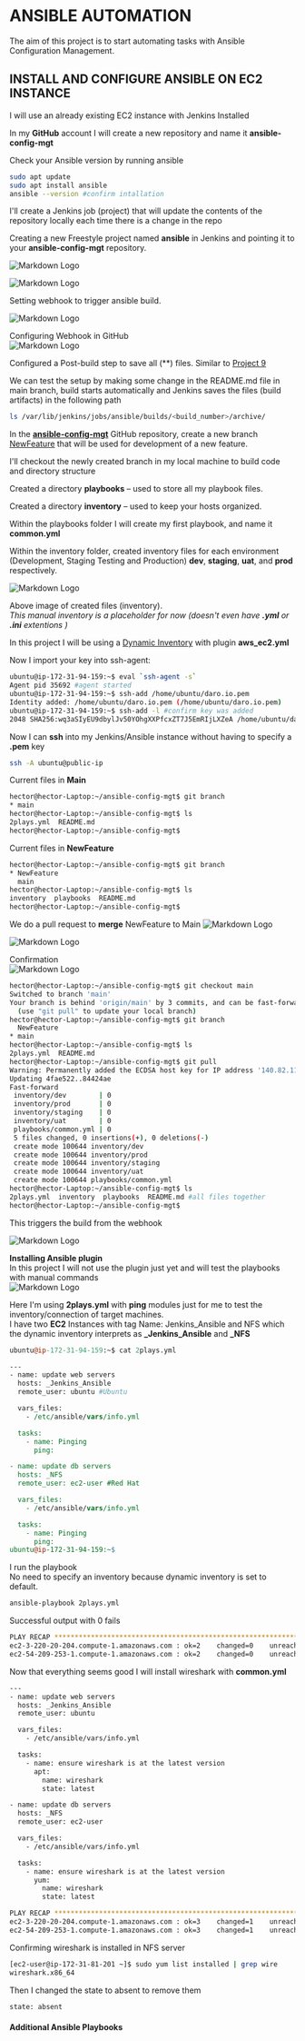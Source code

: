 # ANSIBLE AUTOMATION
The aim of this project is to start automating tasks with Ansible Configuration Management.

## INSTALL AND CONFIGURE ANSIBLE ON EC2 INSTANCE
I will use an already existing EC2 instance with Jenkins Installed
 

In my **GitHub** account I will create a new repository and name it **ansible-config-mgt**

Check your Ansible version by running ansible 

``` bash
sudo apt update
sudo apt install ansible
ansible --version #confirm intallation
```


I'll create a Jenkins job (project) that will update the contents of the repository locally each time there is a change in the repo

Creating a new Freestyle project named **ansible** in Jenkins and pointing it to your **ansible-config-mgt** repository.

![Markdown Logo](https://raw.githubusercontent.com/hectorproko/ANSIBLE-AUTOMATE/main/images/enterItem.png)     

![Markdown Logo](https://raw.githubusercontent.com/hectorproko/ANSIBLE-AUTOMATE/main/images/repositoryURL.png)  


Setting  webhook to trigger ansible build.  

![Markdown Logo](https://raw.githubusercontent.com/hectorproko/ANSIBLE-AUTOMATE/main/images/buildTriggers.png)  

Configuring Webhook in GitHub  
![Markdown Logo](https://raw.githubusercontent.com/hectorproko/ANSIBLE-AUTOMATE/main/images/addWebhook.png)  


Configured a Post-build step to save all (**) files. Similar to [Project 9](https://github.com/hectorproko/CONTINOUS-INTEGRATION-PIPELINE-FOR-TOOLING-WEBSITE/blob/main/Project9.md#configure-jenkins-to-retrieve-source-codes-from-github-using-webhooks)

We can test the setup by making some change in the README.md file in main branch, build starts automatically and Jenkins saves the files (build artifacts) in the following path

``` bash  
ls /var/lib/jenkins/jobs/ansible/builds/<build_number>/archive/
```

In the **[ansible-config-mgt](https://github.com/hectorproko/ansible-config-mgt/tree/main)** GitHub repository, create a new branch [NewFeature](https://github.com/hectorproko/ansible-config-mgt/tree/NewFeature) that will be used for development of a new feature.  


I'll checkout the newly created branch in my local machine to build code and directory structure  

Created a directory **playbooks** – used to store all my playbook files.  

Created a directory **inventory** – used to keep your hosts organized.

Within the playbooks folder I will create my first playbook, and name it **common.yml**

Within the inventory folder, created inventory files for each environment (Development, Staging Testing and Production) **dev**, **staging**, **uat**, and **prod** respectively.

![Markdown Logo](https://raw.githubusercontent.com/hectorproko/ANSIBLE-AUTOMATE/main/images/inventory.png)

Above image of created files (inventory).  
_This manual inventory is a placeholder for now (doesn't even have **.yml** or **.ini** extentions )_

In this project I will be using a [Dynamic Inventory](https://github.com/hectorproko/Ansible/blob/main/Ansible_setup.md) with plugin **aws_ec2.yml**   

Now I import your key into ssh-agent:


	
``` bash
ubuntu@ip-172-31-94-159:~$ eval `ssh-agent -s`
Agent pid 35692 #agent started
ubuntu@ip-172-31-94-159:~$ ssh-add /home/ubuntu/daro.io.pem
Identity added: /home/ubuntu/daro.io.pem (/home/ubuntu/daro.io.pem)
ubuntu@ip-172-31-94-159:~$ ssh-add -l #confirm key was added
2048 SHA256:wq3aSIyEU9dbylJv50YOhgXXPfcxZT7J5EmRIjLXZeA /home/ubuntu/daro.io.pem (RSA)
```
Now I can **ssh** into my Jenkins/Ansible instance without having to specify a **.pem** key

``` bash 
ssh -A ubuntu@public-ip
```


Current files in **Main**

``` bash
hector@hector-Laptop:~/ansible-config-mgt$ git branch
* main
hector@hector-Laptop:~/ansible-config-mgt$ ls
2plays.yml  README.md
hector@hector-Laptop:~/ansible-config-mgt$
```

Current files in **NewFeature**

``` bash
hector@hector-Laptop:~/ansible-config-mgt$ git branch
* NewFeature
  main
hector@hector-Laptop:~/ansible-config-mgt$ ls
inventory  playbooks  README.md
hector@hector-Laptop:~/ansible-config-mgt$
```

We do a pull request to **merge** NewFeature to Main
![Markdown Logo](https://raw.githubusercontent.com/hectorproko/ANSIBLE-AUTOMATE/main/images/comparingChanges.png)  

![Markdown Logo](https://raw.githubusercontent.com/hectorproko/ANSIBLE-AUTOMATE/main/images/mergePull.png)  


Confirmation  
![Markdown Logo](https://raw.githubusercontent.com/hectorproko/ANSIBLE-AUTOMATE/main/images/successfullyMerged.png)  


``` bash
hector@hector-Laptop:~/ansible-config-mgt$ git checkout main
Switched to branch 'main'
Your branch is behind 'origin/main' by 3 commits, and can be fast-forwarded.
  (use "git pull" to update your local branch)
hector@hector-Laptop:~/ansible-config-mgt$ git branch
  NewFeature
* main
hector@hector-Laptop:~/ansible-config-mgt$ ls
2plays.yml  README.md
hector@hector-Laptop:~/ansible-config-mgt$ git pull
Warning: Permanently added the ECDSA host key for IP address '140.82.112.3' to the list of known hosts.
Updating 4fae522..84424ae
Fast-forward
 inventory/dev        | 0
 inventory/prod       | 0
 inventory/staging    | 0
 inventory/uat        | 0
 playbooks/common.yml | 0
 5 files changed, 0 insertions(+), 0 deletions(-)
 create mode 100644 inventory/dev
 create mode 100644 inventory/prod
 create mode 100644 inventory/staging
 create mode 100644 inventory/uat
 create mode 100644 playbooks/common.yml
hector@hector-Laptop:~/ansible-config-mgt$ ls
2plays.yml  inventory  playbooks  README.md #all files together
hector@hector-Laptop:~/ansible-config-mgt$
```


This triggers the build from the webhook  

![Markdown Logo](https://raw.githubusercontent.com/hectorproko/ANSIBLE-AUTOMATE/main/images/consoleOutput.png)


**Installing Ansible plugin**  
In this project I will not use the plugin just yet and will test the playbooks with manual commands  
![Markdown Logo](https://raw.githubusercontent.com/hectorproko/ANSIBLE-AUTOMATE/main/images/plugin.png)    
    

Here I'm using **2plays.yml** with **ping** modules just for me to test the inventory/connection of target machines.  
I have two **EC2** Instances with tag Name: Jenkins_Ansible and NFS which the dynamic inventory interprets as **_Jenkins_Ansible** and **_NFS**

``` perl
ubuntu@ip-172-31-94-159:~$ cat 2plays.yml
```
``` perl
---
- name: update web servers
  hosts: _Jenkins_Ansible
  remote_user: ubuntu #Ubuntu

  vars_files:
    - /etc/ansible/vars/info.yml

  tasks:
    - name: Pinging
      ping:

- name: update db servers
  hosts: _NFS
  remote_user: ec2-user #Red Hat

  vars_files:
    - /etc/ansible/vars/info.yml

  tasks:
    - name: Pinging
      ping:
ubuntu@ip-172-31-94-159:~$
```
I run the playbook  
No need to specify an inventory because dynamic inventory is set to default.
``` bash
ansible-playbook 2plays.yml
```
Successful output with 0 fails
``` bash   
PLAY RECAP *********************************************************************************************************************
ec2-3-220-20-204.compute-1.amazonaws.com : ok=2    changed=0    unreachable=0    failed=0    skipped=0    rescued=0    ignored=0  
ec2-54-209-253-1.compute-1.amazonaws.com : ok=2    changed=0    unreachable=0    failed=0    skipped=0    rescued=0    ignored=0
``` 

Now that everything seems good I will install wireshark with **common.yml**

``` bash
---
- name: update web servers
  hosts: _Jenkins_Ansible
  remote_user: ubuntu

  vars_files:
    - /etc/ansible/vars/info.yml

  tasks:
    - name: ensure wireshark is at the latest version
      apt:
        name: wireshark
        state: latest

- name: update db servers
  hosts: _NFS
  remote_user: ec2-user

  vars_files:
    - /etc/ansible/vars/info.yml

  tasks:
    - name: ensure wireshark is at the latest version
      yum:
        name: wireshark
        state: latest
```

``` bash
PLAY RECAP *********************************************************************************************************************  
ec2-3-220-20-204.compute-1.amazonaws.com : ok=3    changed=1    unreachable=0    failed=0    skipped=0    rescued=0    ignored=0  
ec2-54-209-253-1.compute-1.amazonaws.com : ok=3    changed=1    unreachable=0    failed=0    skipped=0    rescued=0    ignored=0  
```


Confirming wireshark is installed in NFS server
``` bash
[ec2-user@ip-172-31-81-201 ~]$ sudo yum list installed | grep wire
wireshark.x86_64
```

Then I changed the state to absent to remove them
``` bash
state: absent 
```

#### Additional Ansible Playbooks